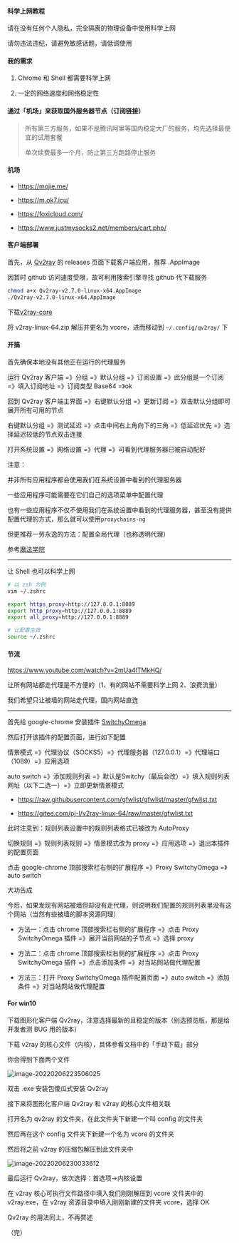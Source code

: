 #### 科学上网教程

请在没有任何个人隐私，完全隔离的物理设备中使用科学上网

请勿违法违纪，请避免敏感话题，请低调使用

#### 我的需求

1. Chrome 和 Shell 都需要科学上网

2. 一定的网络速度和网络稳定性

#### 通过「机场」来获取国外服务器节点（订阅链接）

> 所有第三方服务，如果不是腾讯阿里等国内稳定大厂的服务，均先选择最便宜的试用套餐
>
> 单次续费最多一个月，防止第三方跑路停止服务

#### 机场

- https://mojie.me/

- https://m.ok7.icu/

- https://foxicloud.com/

- https://www.justmysocks2.net/members/cart.php/

#### 客户端部署

首先，从 [Qv2ray](https://github.com/Qv2ray/Qv2ray) 的 releases 页面下载客户端应用，推荐 .AppImage

因暂时 github 访问速度受限，故可利用搜索引擎寻找 github 代下载服务

```bash
chmod a+x Qv2ray-v2.7.0-linux-x64.AppImage
./Qv2ray-v2.7.0-linux-x64.AppImage
```

下载[v2ray-core](https://github.com/v2fly/v2ray-core/releases)

将 v2ray-linux-64.zip 解压并更名为 vcore，进而移动到 `~/.config/qv2ray/` 下

#### 开搞

首先确保本地没有其他正在运行的代理服务

运行 Qv2ray 客户端 =》分组 =》默认分组 =》订阅设置 =》此分组是一个订阅 =》填入订阅地址 =》订阅类型 Base64 =》ok

回到 Qv2ray 客户端主界面 =》右键默认分组 =》更新订阅 =》双击默认分组即可展开所有可用的节点

右键默认分组 =》测试延迟 =》点击中间右上角向下的三角 =》低延迟优先 =》选择延迟较低的节点双击连接

打开系统设置 =》网络设置 =》代理 =》可看到代理服务器已被自动配好

注意：

并非所有应用程序都会使用我们在系统设置中看到的代理服务器

一些应用程序可能需要在它们自己的选项菜单中配置代理

也有一些应用程序不仅不使用我们在系统设置中看到的代理服务器，甚至没有提供配置代理的方式，那么就可以使用`proxychains-ng`

但更推荐一劳永逸的方法：配置全局代理（也称透明代理）

参考[魔法学院](https://archlinuxstudio.github.io/ArchLinuxTutorial/#/rookie/fxckGFW)

---

让 Shell 也可以科学上网

```bash
# 以 zsh 为例
vim ~/.zshrc

export https_proxy=http://127.0.0.1:8889
export http_proxy=http://127.0.0.1:8889
export all_proxy=http://127.0.0.1:8889

# 让配置生效
source ~/.zshrc
```

#### 节流

https://www.youtube.com/watch?v=2mUa4lTMkHQ/

让所有网站都走代理是不方便的（1、有的网站不需要科学上网 2、浪费流量）

我们希望只让被墙的网站走代理，国内网站直连

---

首先给 google-chrome 安装插件 [SwitchyOmega](https://chrome.google.com/webstore/detail/proxy-switchyomega/padekgcemlokbadohgkifijomclgjgif)

然后打开该插件的配置页面，进行如下配置

情景模式 =》代理协议（SOCKS5）=》代理服务器（127.0.0.1）=》代理端口（1089）=》应用选项

auto switch =》添加规则列表 =》默认是Switchy（最后会改）=》填入规则列表网址（以下二选一）=》立即更新情景模式

  - https://raw.githubusercontent.com/gfwlist/gfwlist/master/gfwlist.txt
  
  - https://gitee.com/pj-l/v2ray-linux-64/raw/master/gfwlist.txt

此时注意到：规则列表设置中的规则列表格式已被改为 AutoProxy

切换规则 =》规则列表规则 =》情景模式改为 proxy =》应用选项 =》退出本插件的配置页面

点击 google-chrome 顶部搜索栏右侧的扩展程序 =》Proxy SwitchyOmega =》auto switch

大功告成

今后，如果发现有网站被墙但却没有走代理，则说明我们配置的规则列表里没有这个网站（当然有些被墙的脚本资源同理）

  - 方法一：点击 chrome 顶部搜索栏右侧的扩展程序 =》点击 Proxy SwitchyOmega 插件 =》展开当前网站的子节点 =》选择 proxy

  - 方法二：点击 chrome 顶部搜索栏右侧的扩展程序 =》点击 Proxy SwitchyOmega 插件 =》点击添加条件 =》对当站网站做代理配置

  - 方法三：打开 Proxy SwitchyOmega 插件配置页面 =》auto switch =》添加条件 =》对当站网站做代理配置

#### For win10

下载图形化客户端 Qv2ray，注意选择最新的且稳定的版本（别选预览版，那是给开发者测 BUG 用的版本）

下载 v2ray 的核心文件（内核），具体参看文档中的「手动下载」部分

你会得到下面两个文件

![image-20220206223506025](https://aliyun-oss-lpj.oss-cn-qingdao.aliyuncs.com/images/by-picgo/image-20220206223506025.png)

双击 .exe 安装包傻瓜式安装 Qv2ray

接下来将图形化客户端 Qv2ray 和 v2ray 的核心文件相关联

打开名为 qv2ray 的文件夹，在此文件夹下新建一个叫 config 的文件夹

然后再在这个 config 文件夹下新建一个名为 vcore 的文件夹

然后将之前 v2ray 的压缩包解压到此文件夹中

![image-20220206230033612](https://aliyun-oss-lpj.oss-cn-qingdao.aliyuncs.com/images/by-picgo/image-20220206230033612.png)

最后运行 Qv2ray，依次选择：首选项->内核设置

在 v2ray 核心可执行文件路径中填入我们刚刚解压到 vcore 文件夹中的 v2ray.exe，在 v2ray 资源目录中填入刚刚新建的文件夹 vcore，选择 OK

Qv2ray 的用法同上，不再赘述

（完）
